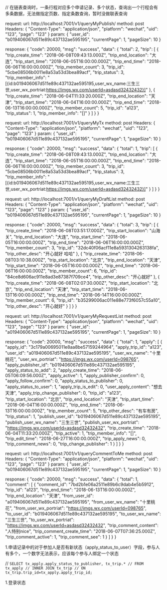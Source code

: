 <!-- 余宏图接口 -->
<!-- 我发起的行程接口 -->
// 在链表查询时，一条行程对应多个申请记录、多个状态，查询出一个行程会有多条数据，无法做指定页数、指定条数查询，暂时没做联表查询

request:
url: http://localhost:7001/v1/queryMyPublish/
method: post
Headers: {
    "Content-Type": "application/json",
    "platform": "wechat",
    "uid": "123",
    "page": "123"
}
param: {
	"user_id": "b019406067d511e89c437132ae595195", 
	"currentPage": 1,
	"pageSize": 10
}

response:
{
    "code": 20000,
    "msg": "success",
    "data": {
        "total": 2,
        "trip": [
            {
                "trip_create_time": "2018-06-08T09:43:13.000Z",
                "trip_end_location": "大连",
                "trip_start_time": "2018-06-05T16:00:00.000Z",
                "trip_end_time": "2018-06-06T16:00:00.000Z",
                "trip_member_count": 3,
                "trip_id": "5cbe08506b0011e8a53a53d3bea89acf",
                "trip_status": 3,
                "trip_member_info": "[{id:b019406067d511e89c437132ae595195,user_wx_name:三生三世,user_wx_portriat:https://imgs.wx.com/userId=asdasd32432432}]"
            },
            {
                "trip_create_time": "2018-06-04T11:33:20.000Z",
                "trip_end_location": "天津",
                "trip_start_time": "2018-06-04T16:00:00.000Z",
                "trip_end_time": "2018-06-13T16:00:00.000Z",
                "trip_member_count": 5,
                "trip_id": "a123",
                "trip_status": 1,
                "trip_member_info": "[]"
            }
        ]
    }
}

<!-- 我参与的行程接口 -->
request:
url: http://localhost:7001/v1/queryMyTx
method: post
Headers: {
    "Content-Type": "application/json",
    "platform": "wechat",
    "uid": "123",
    "page": "123"
}
param: {
	"user_id": "b019406067d511e89c437132ae595195", 
	"currentPage": 1,
	"pageSize": 10
}

response:
{
    "code": 20000,
    "msg": "success",
    "data": {
        "total": 1,
        "trip": [
            {
                "trip_create_time": "2018-06-08T09:43:13.000Z",
                "trip_end_location": "大连",
                "trip_start_time": "2018-06-05T16:00:00.000Z",
                "trip_end_time": "2018-06-06T16:00:00.000Z",
                "trip_member_count": 3,
                "trip_id": "5cbe08506b0011e8a53a53d3bea89acf",
                "trip_status": 3,
                "trip_member_info": "[{id:b019406067d511e89c437132ae595195,user_wx_name:三生三世,user_wx_portriat:https://imgs.wx.com/userId=asdasd32432432}]"
            }
        ]
    }
}

<!-- 我的草稿行程接口 -->
request:
url: http://localhost:7001/v1/queryMyDraftList
method: post
Headers: {
    "Content-Type": "application/json",
    "platform": "wechat",
    "uid": "123",
    "page": "123"
}
param: {
	"user_id": "b019406067d511e89c437132ae595195", 
	"currentPage": 1,
	"pageSize": 10
}

response:
{
    "code": 20000,
    "msg": "success",
    "data": {
        "total": 3,
        "trip": [
            {
                "trip_create_time": "2018-06-08T03:51:17.000Z",
                "trip_start_location": "山海关",
                "trip_end_location": "大连",
                "trip_start_time": "2018-06-05T16:00:00.000Z",
                "trip_end_time": "2018-06-06T16:00:00.000Z",
                "trip_member_count": 3,
                "trip_id": "32dc40f06acf11e8a5931304263138fa",
                "trip_other_desc": "开心就好  哈哈"
            },
            {
                "trip_create_time": "2018-06-08T03:10:38.000Z",
                "trip_start_location": "北京",
                "trip_end_location": "天津",
                "trip_start_time": "2018-06-05T16:00:00.000Z",
                "trip_end_time": "2018-06-06T16:00:00.000Z",
                "trip_member_count": 6,
                "trip_id": "84ce8d606ac911e8ad3e87387f709ce4",
                "trip_other_desc": "开心就好"
            },
            {
                "trip_create_time": "2018-06-08T02:07:30.000Z",
                "trip_start_location": "北京",
                "trip_end_location": "天津",
                "trip_start_time": "2018-06-13T16:00:00.000Z",
                "trip_end_time": "2018-06-14T16:00:00.000Z",
                "trip_member_count": 6,
                "trip_id": "b35299006ac011e88e773f6057c55a10",
                "trip_other_desc": "开心就好"
            }
        ]
    }
}

<!-- 我的申请记录列表接口 -->
request:
url: http://localhost:7001/v1/queryMyRequestList
method: post
Headers: {
    "Content-Type": "application/json",
    "platform": "wechat",
    "uid": "123",
    "page": "123"
}
param: {
	"user_id": "a019406067d511e89c437132ae595195", 
	"currentPage": 1,
	"pageSize": 10
}

response:
{
    "code": 20000,
    "msg": "success",
    "data": {
    "total": 1,
    "apply": [
            {
                "apply_id": "3c179a00695011e8aa8be57159244964",
                "apply_trip_id": "a123",
                "user_id": "a019406067d511e89c437132ae595195",
                "user_wx_name": "十里桃花",
                "user_wx_portriat": "https://imgs.wx.com/userId=098765",
                "apply_publisher_id": "b019406067d511e89c437132ae595195",
                "apply_status_to_add": 2,
                "apply_create_time": "2018-06-05T06:09:56.000Z",
                "apply_active": 1,
                "apply_publisher_confirm": 0,
                "apply_follow_confirm": 0,
                "apply_status_to_publisher": 0,
                "apply_status_to_user": 1,
                "apply_trip_is_edit": 0,
                "user_apply_content": "想去天津",
                "apply_trip_change_publisher": 0,
                "trip_id": "a123",
                "trip_start_location": "北京",
                "trip_end_location": "天津",
                "trip_start_time": "2018-06-04T16:00:00.000Z",
                "trip_end_time": "2018-06-13T16:00:00.000Z",
                "trip_member_count": 5,
                "trip_other_desc": "有车有房",
                "trip_status": 1,
                "publish_user_id": "b019406067d511e89c437132ae595195",
                "publish_user_wx_name": "三生三世",
                "publish_user_wx_portriat": "https://imgs.wx.com/userId=asdasd32432432",
                "trip_create_time": "2018-06-04T11:33:20.000Z",
                "trip_active": 1,
                "trip_member_info": "[]",
                "trip_edit_time": "2018-06-27T16:00:00.000Z",
                "trip_apply_news": 0,
                "trip_comment_news": 0,
                "trip_change_publisher": 1
            }
        ]
    }
}

<!-- 对我的评论列表接口 -->
request:
url: http://localhost:7001/v1/queryCommentToMe
method: post
Headers: {
    "Content-Type": "application/json",
    "platform": "wechat",
    "uid": "123",
    "page": "123"
}
param: {
	"user_id": "b019406067d511e89c437132ae595195", 
	"currentPage": 1,
	"pageSize": 10
}

response:
{
    "code": 20000,
    "msg": "success",
    "data": {
        "total": 1,
        "comment": [
            {
                "comment_id": "7bd2b1e06a2511e89b6c9dab4e5b5912",
                "trip_id": "a123",
                "trip_end_time": "2018-06-13T16:00:00.000Z",
                "trip_end_location": "天津",
                "from_user_id": "a019406067d511e89c437132ae595195",
                "from_user_wx_name": "十里桃花",
                "from_user_wx_portriat": "https://imgs.wx.com/userId=098765",
                "to_user_id": "b019406067d511e89c437132ae595195",
                "to_user_wx_name": "三生三世",
                "to_user_wx_portriat": "https://imgs.wx.com/userId=asdasd32432432",
                "trip_comment_content": "人特别nice",
                "trip_comment_create_time": "2018-06-07T07:36:25.000Z",
                "trip_comment_active": 1,
                "trip_comment_see": 1
            }
        ]
    }
}


<!-- 问题 -->
1.申请记录中的对于参加人是否有新状态（apply_status_to_user）字段，参与人有多个，一个数字无法表示，应该每个参与人绑定一个状态


<!-- 草稿 -->
// `SELECT tx_apply.apply_status_to_publisher, tx_trip.*
// FROM tx_apply
// INNER JOIN tx_trip
// ON tx_trip.trip_id=tx_apply.apply_trip_id;`

<!-- 待开发 -->
1.登录状态